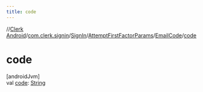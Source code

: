 ```yaml
---
title: code
---
```

//[Clerk Android](../../../../../index.html)/[com.clerk.signin](../../../index.html)/[SignIn](../../index.html)/[AttemptFirstFactorParams](../index.html)/[EmailCode](index.html)/[code](code.html)



# code



[androidJvm]\
val [code](code.html): [String](https://kotlinlang.org/api/latest/jvm/stdlib/kotlin-stdlib/kotlin/-string/index.html)




